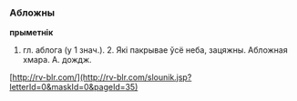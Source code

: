 ### Абложны
**прыметнік**

1. гл. аблога (у 1 знач.). 2. Які пакрывае ўсё неба, зацяжны. Абложная хмара. А. дождж.

<a rel="author">[http://rv-blr.com/](http://rv-blr.com/slounik.jsp?letterId=0&maskId=0&pageId=35)</a>
